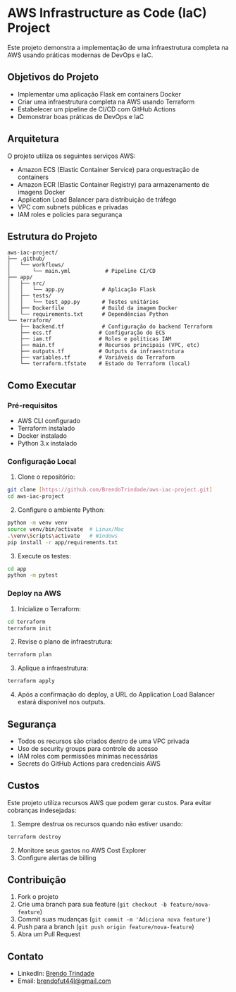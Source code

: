 # AWS Infrastructure as Code (IaC) Project

Este projeto demonstra a implementação de uma infraestrutura completa na AWS usando práticas modernas de DevOps e IaC.

## Objetivos do Projeto

- Implementar uma aplicação Flask em containers Docker
- Criar uma infraestrutura completa na AWS usando Terraform
- Estabelecer um pipeline de CI/CD com GitHub Actions
- Demonstrar boas práticas de DevOps e IaC

## Arquitetura

O projeto utiliza os seguintes serviços AWS:
- Amazon ECS (Elastic Container Service) para orquestração de containers
- Amazon ECR (Elastic Container Registry) para armazenamento de imagens Docker
- Application Load Balancer para distribuição de tráfego
- VPC com subnets públicas e privadas
- IAM roles e policies para segurança

## Estrutura do Projeto

```
aws-iac-project/
├── .github/
│   └── workflows/
│       └── main.yml           # Pipeline CI/CD
├── app/
│   ├── src/
│   │   └── app.py            # Aplicação Flask
│   ├── tests/
│   │   └── test_app.py       # Testes unitários
│   ├── Dockerfile            # Build da imagem Docker
│   └── requirements.txt      # Dependências Python
└── terraform/
    ├── backend.tf            # Configuração do backend Terraform
    ├── ecs.tf               # Configuração do ECS
    ├── iam.tf               # Roles e políticas IAM
    ├── main.tf              # Recursos principais (VPC, etc)
    ├── outputs.tf           # Outputs da infraestrutura
    ├── variables.tf         # Variáveis do Terraform
    └── terraform.tfstate    # Estado do Terraform (local)
```

## Como Executar

### Pré-requisitos

- AWS CLI configurado
- Terraform instalado
- Docker instalado
- Python 3.x instalado

### Configuração Local

1. Clone o repositório:
```bash
git clone [https://github.com/BrendoTrindade/aws-iac-project.git]
cd aws-iac-project
```

2. Configure o ambiente Python:
```bash
python -m venv venv
source venv/bin/activate  # Linux/Mac
.\venv\Scripts\activate   # Windows
pip install -r app/requirements.txt
```

3. Execute os testes:
```bash
cd app
python -m pytest
```

### Deploy na AWS

1. Inicialize o Terraform:
```bash
cd terraform
terraform init
```

2. Revise o plano de infraestrutura:
```bash
terraform plan
```

3. Aplique a infraestrutura:
```bash
terraform apply
```

4. Após a confirmação do deploy, a URL do Application Load Balancer estará disponível nos outputs.

## Segurança

- Todos os recursos são criados dentro de uma VPC privada
- Uso de security groups para controle de acesso
- IAM roles com permissões mínimas necessárias
- Secrets do GitHub Actions para credenciais AWS

## Custos

Este projeto utiliza recursos AWS que podem gerar custos. Para evitar cobranças indesejadas:

1. Sempre destrua os recursos quando não estiver usando:
```bash
terraform destroy
```

2. Monitore seus gastos no AWS Cost Explorer
3. Configure alertas de billing

## Contribuição

1. Fork o projeto
2. Crie uma branch para sua feature (`git checkout -b feature/nova-feature`)
3. Commit suas mudanças (`git commit -m 'Adiciona nova feature'`)
4. Push para a branch (`git push origin feature/nova-feature`)
5. Abra um Pull Request

## Contato

- LinkedIn: [Brendo Trindade]([https://linkedin.com/in/seu-perfil](https://www.linkedin.com/in/brendo-trindade/))
- Email: brendofut44l@gmail.com
